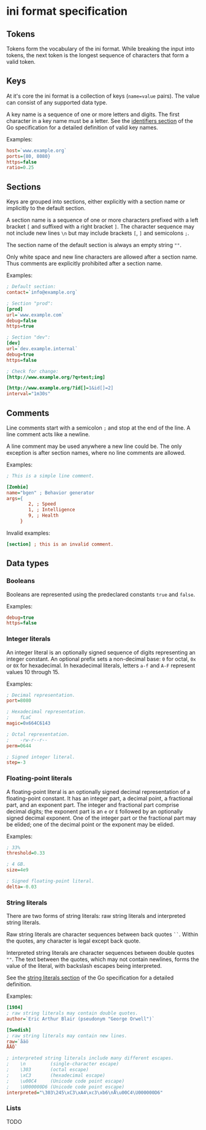 ini format specification
========================

Tokens
------

Tokens form the vocabulary of the ini format. While breaking the input into
tokens, the next token is the longest sequence of characters that form a valid
token.

Keys
----

At it's core the ini format is a collection of keys (`name=value` pairs). The
value can consist of any supported data type.

A key name is a sequence of one or more letters and digits. The first character
in a key name must be a letter. See the [identifiers section][] of the Go
specification for a detailed definition of valid key names.

Examples:

```ini
host=`www.example.org`
ports={80, 8080}
https=false
ratio=0.25
```

[identifiers section]: http://golang.org/ref/spec#Identifiers


Sections
--------

Keys are grouped into sections, either explicitly with a section name or
implicitly to the default section.

A section name is a sequence of one or more characters prefixed with a left
bracket `[` and suffixed with a right bracket `]`. The character sequence may
not include new lines `\n` but may include brackets `[`, `]` and semicolons `;`.

The section name of the default section is always an empty string `""`.

Only white space and new line characters are allowed after a section name. Thus
comments are explicitly prohibited after a section name.

Examples:

```ini
; Default section:
contact=`info@example.org`

; Section "prod":
[prod]
url=`www.example.com`
debug=false
https=true

; Section "dev":
[dev]
url=`dev.example.internal`
debug=true
https=false
```

```ini
; Check for change:
[http://www.example.org/?q=test;ing]

[http://www.example.org/?id[]=1&id[]=2]
interval="1m30s"
```

Comments
--------

Line comments start with a semicolon `;` and stop at the end of the line. A line
comment acts like a newline.

A line comment may be used anywhere a new line could be. The only exception is
after section names, where no line comments are allowed.

Examples:

```ini
; This is a simple line comment.

[Zombie]
name="bgen" ; Behavior generator
args={
        2, ; Speed
        1, ; Intelligence
        9, ; Health
     }
```

Invalid examples:

```ini
[section] ; this is an invalid comment.
```

Data types
----------

### Booleans

Booleans are represented using the predeclared constants `true` and `false`.

Examples:

```ini
debug=true
https=false
```

### Integer literals

An integer literal is an optionally signed sequence of digits representing an
integer constant. An optional prefix sets a non-decimal base: `0` for octal,
`0x` or `0X` for hexadecimal. In hexadecimal literals, letters `a-f` and `A-F`
represent values 10 through 15.

Examples:

```ini
; Decimal representation.
port=8080

; Hexadecimal representation.
;    fLaC
magic=0x664C6143

; Octal representation.
;    -rw-r--r--
perm=0644

; Signed integer literal.
step=-3
```

### Floating-point literals

A floating-point literal is an optionally signed decimal representation of a
floating-point constant. It has an integer part, a decimal point, a fractional
part, and an exponent part. The integer and fractional part comprise decimal
digits; the exponent part is an `e` or `E` followed by an optionally signed
decimal exponent. One of the integer part or the fractional part may be elided;
one of the decimal point or the exponent may be elided.

Examples:

```ini
; 33%
threshold=0.33

; 4 GB.
size=4e9

; Signed floating-point literal.
delta=-0.03
```

### String literals

There are two forms of string literals: raw string literals and interpreted
string literals.

Raw string literals are character sequences between back quotes ``` `` ```.
Within the quotes, any character is legal except back quote.

Interpreted string literals are character sequences between double quotes `""`.
The text between the quotes, which may not contain newlines, forms the value of
the literal, with backslash escapes being interpreted.

See the [string literals section][] of the Go specification for a detailed
definition.

Examples:

```ini
[1984]
; raw string literals may contain double quotes.
author=`Eric Arthur Blair (pseudonym "George Orwell")`

[Swedish]
; raw string literals may contain new lines.
raw=`åäö
ÅÄÖ`

; interpreted string literals include many different escapes.
;    \n         (single-character escape)
;    \303       (octal escape)
;    \xC3       (hexadecimal escape)
;    \u00C4     (Unicode code point escape)
;    \U000000D6 (Unicode code point escape)
interpreted="\303\245\xC3\xA4\xc3\xb6\nÅ\u00C4\U000000D6"
```

[string literals section]: http://golang.org/ref/spec#String_literals

### Lists

TODO
